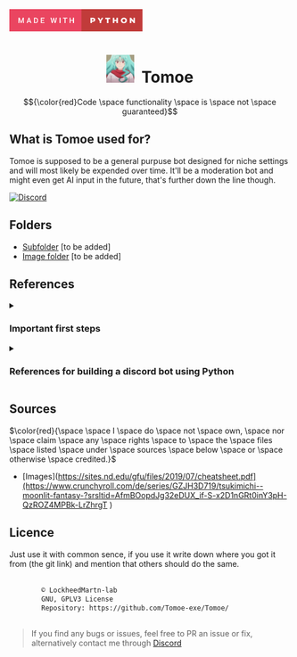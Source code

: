 <div align="left"><img src="https://raw.githubusercontent.com/LockheedMartin-lab/Tomoe/ce7c14b5acb73103f5daa6dd7f94c47f4a3c3738/Github/made-with-python.svg" alt="" height=40px></img></div>
<div align="center"><h1><img src="https://raw.githubusercontent.com/LockheedMartin-lab/Tomoe/refs/heads/main/Images/Logo_static.png" alt="" height=50px width=50px></img>&nbsp Tomoe </h1></div>

$${\color{red}Code \space functionality \space is \space not \space guaranteed}$$

<div align='left'><h2> What is Tomoe used for?</h2></div>

Tomoe is supposed to be a general purpuse bot designed for niche settings and will most likely be expended over time. 
It'll be a moderation bot and might even get AI input in the future, that's further down the line though. 

[![Discord](https://img.shields.io/discord/1394458619340394637?label=Join%20us%20on%20Discord&logo=discord&style=for-the-badge)](https://discord.gg/E3pDZYbhNt)


<div align="left"><h2> Folders</h2></div>

* [Subfolder](link)  [to be added]  
* [Image folder](link)  [to be added]  



<div align="left"><h2> References</h2></div>
 <details>
  <summary><h3>Important first steps</h3></summary>  
  [To be added]
</details>
 <details>
  <summary><h3>References for building a discord bot using Python</h3></summary>  
  [To be added]
</details>



<div align="left"><h2> Sources</h2></div>

$\color{red}{\space \space I \space do \space not \space own, \space nor \space claim \space any \space rights \space to \space the \space files \space listed \space under \space sources \space below \space or \space otherwise \space credited.}$

* [Images](https://sites.nd.edu/gfu/files/2019/07/cheatsheet.pdf](https://www.crunchyroll.com/de/series/GZJH3D719/tsukimichi--moonlit-fantasy-?srsltid=AfmBOopdJg32eDUX_if-S-x2D1nGRt0inY3pH-QzROZ4MPBk-LrZhrgT )


<div align="left"><h2> Licence</h2></div>
Just use it with common sence, if you use it write down where you got it from (the git link) and mention that others should do the same. 
 


<pre>
    <code "color:white;background-color:black">
        ©️ LockheedMartn-lab
        GNU, GPLV3 License
        Repository: https://github.com/Tomoe-exe/Tomoe/
    </code>
</pre>


<blockquote>If you find any bugs or issues, feel free to PR an issue or fix, alternatively contact me through <a href="https://discordapp.com/users/583700813818626109/">Discord</a>
